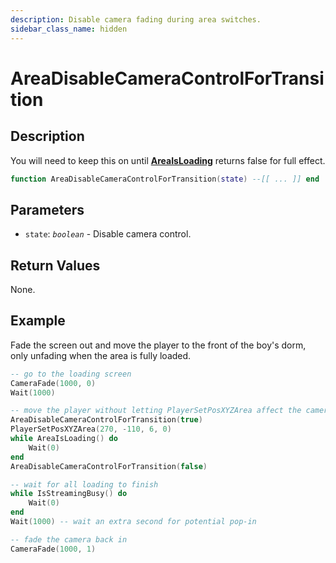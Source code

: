 ```yaml
---
description: Disable camera fading during area switches.
sidebar_class_name: hidden
---
```


# AreaDisableCameraControlForTransition

## Description

You will need to keep this on until [**AreaIsLoading**](https://bully-scripting.vercel.app/docs/game-reference/global-functions/AreaDisableCameraControlForTransition) returns false for full effect.

```lua
function AreaDisableCameraControlForTransition(state) --[[ ... ]] end
```

## Parameters

- `state`: _`boolean`_ - Disable camera control.

## Return Values

None.

## Example

Fade the screen out and move the player to the front of the boy's dorm, only unfading when the area is fully loaded.

```lua
-- go to the loading screen
CameraFade(1000, 0)
Wait(1000)

-- move the player without letting PlayerSetPosXYZArea affect the camera fade
AreaDisableCameraControlForTransition(true)
PlayerSetPosXYZArea(270, -110, 6, 0)
while AreaIsLoading() do
	Wait(0)
end
AreaDisableCameraControlForTransition(false)

-- wait for all loading to finish
while IsStreamingBusy() do
	Wait(0)
end
Wait(1000) -- wait an extra second for potential pop-in

-- fade the camera back in
CameraFade(1000, 1)
```
